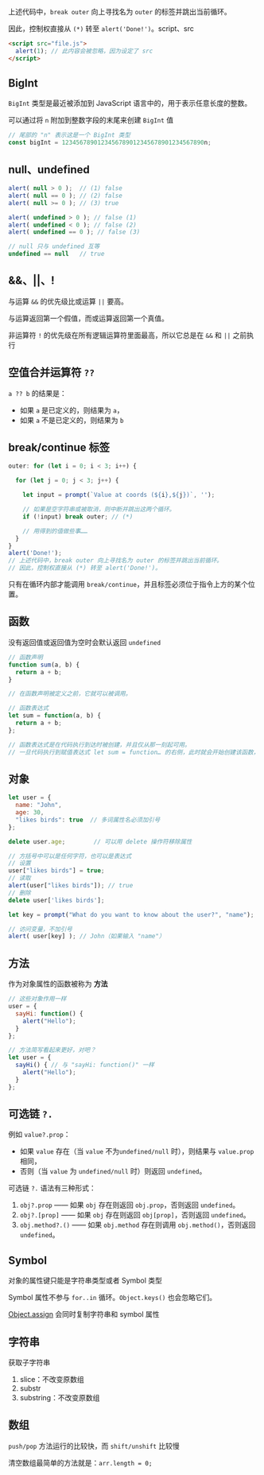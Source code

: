 上述代码中，`break outer` 向上寻找名为 `outer` 的标签并跳出当前循环。

因此，控制权直接从 `(*)` 转至 `alert('Done!')`。script、src

```html
<script src="file.js">
  alert(1); // 此内容会被忽略，因为设定了 src
</script>
```

## BigInt

`BigInt` 类型是最近被添加到 JavaScript 语言中的，用于表示任意长度的整数。

可以通过将 `n` 附加到整数字段的末尾来创建 `BigInt` 值

```js
// 尾部的 "n" 表示这是一个 BigInt 类型
const bigInt = 1234567890123456789012345678901234567890n;
```

## null、undefined

```js
alert( null > 0 );  // (1) false
alert( null == 0 ); // (2) false
alert( null >= 0 ); // (3) true

alert( undefined > 0 ); // false (1)
alert( undefined < 0 ); // false (2)
alert( undefined == 0 ); // false (3)

// null 只与 undefined 互等
undefined == null	// true
```

## &&、||、!

与运算 `&&` 的优先级比或运算 `||` 要高。

与运算返回第一个假值，而或运算返回第一个真值。

非运算符 `!` 的优先级在所有逻辑运算符里面最高，所以它总是在 `&&` 和 `||` 之前执行

## 空值合并运算符 `??`

`a ?? b` 的结果是：

- 如果 `a` 是已定义的，则结果为 `a`，
- 如果 `a` 不是已定义的，则结果为 `b`

## break/continue 标签

```js
outer: for (let i = 0; i < 3; i++) {

  for (let j = 0; j < 3; j++) {

    let input = prompt(`Value at coords (${i},${j})`, '');

    // 如果是空字符串或被取消，则中断并跳出这两个循环。
    if (!input) break outer; // (*)

    // 用得到的值做些事……
  }
}
alert('Done!');
// 上述代码中，break outer 向上寻找名为 outer 的标签并跳出当前循环。
// 因此，控制权直接从 (*) 转至 alert('Done!')。
```

只有在循环内部才能调用 `break/continue`，并且标签必须位于指令上方的某个位置。

## 函数

没有返回值或返回值为空时会默认返回 `undefined`

```js
// 函数声明
function sum(a, b) {
  return a + b;
}

// 在函数声明被定义之前，它就可以被调用。
```

```js
// 函数表达式
let sum = function(a, b) {
  return a + b;
};

// 函数表达式是在代码执行到达时被创建，并且仅从那一刻起可用。
// 一旦代码执行到赋值表达式 let sum = function… 的右侧，此时就会开始创建该函数，并且可以从现在开始使用（分配，调用等）。
```

## 对象

```js
let user = {
  name: "John",
  age: 30,
  "likes birds": true  // 多词属性名必须加引号
};

delete user.age;		// 可以用 delete 操作符移除属性

// 方括号中可以是任何字符，也可以是表达式
// 设置
user["likes birds"] = true;
// 读取
alert(user["likes birds"]); // true
// 删除
delete user['likes birds'];

let key = prompt("What do you want to know about the user?", "name");

// 访问变量，不加引号
alert( user[key] ); // John（如果输入 "name"）
```

## 方法

作为对象属性的函数被称为 **方法**

```js
// 这些对象作用一样
user = {
  sayHi: function() {
    alert("Hello");
  }
};

// 方法简写看起来更好，对吧？
let user = {
  sayHi() { // 与 "sayHi: function()" 一样
    alert("Hello");
  }
};
```

## 可选链 `?.`

例如 `value?.prop`：

- 如果 `value` 存在（当 `value` 不为`undefined/null` 时），则结果与 `value.prop` 相同，
- 否则（当 `value` 为 `undefined/null` 时）则返回 `undefined`。

可选链 `?.` 语法有三种形式：

1. `obj?.prop` —— 如果 `obj` 存在则返回 `obj.prop`，否则返回 `undefined`。
2. `obj?.[prop]` —— 如果 `obj` 存在则返回 `obj[prop]`，否则返回 `undefined`。
3. `obj.method?.()` —— 如果 `obj.method` 存在则调用 `obj.method()`，否则返回 `undefined`。

## Symbol

对象的属性键只能是字符串类型或者 Symbol 类型

Symbol 属性不参与 `for..in` 循环。`Object.keys()` 也会忽略它们。

[Object.assign](https://developer.mozilla.org/zh/docs/Web/JavaScript/Reference/Global_Objects/Object/assign) 会同时复制字符串和 symbol 属性

## 字符串

获取子字符串

1. slice：不改变原数组
2. substr
3. substring：不改变原数组

## 数组

`push/pop` 方法运行的比较快，而 `shift/unshift` 比较慢

清空数组最简单的方法就是：`arr.length = 0;`



